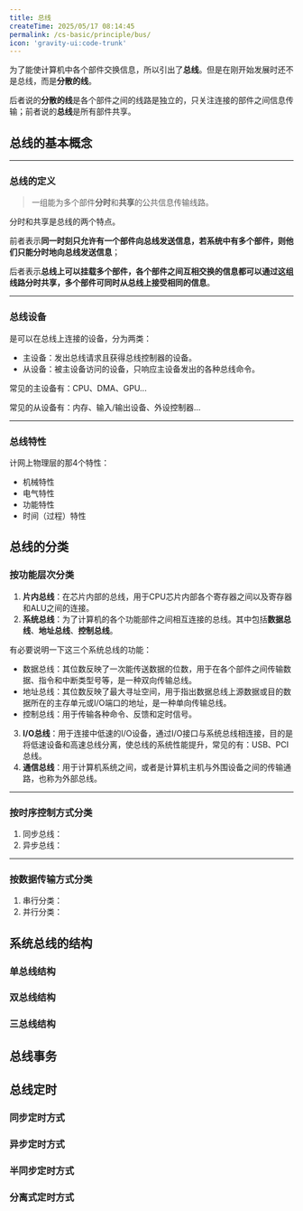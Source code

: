 ```yaml
---
title: 总线
createTime: 2025/05/17 08:14:45
permalink: /cs-basic/principle/bus/
icon: 'gravity-ui:code-trunk'
---
```

为了能使计算机中各个部件交换信息，所以引出了**总线**。但是在刚开始发展时还不是总线，而是**分散的线**。

后者说的**分散的线**是各个部件之间的线路是独立的，只关注连接的部件之间信息传输；前者说的**总线**是所有部件共享。

## 总线的基本概念

---
### 总线的定义
> 一组能为多个部件**分时**和**共享**的公共信息传输线路。

分时和共享是总线的两个特点。

前者表示**同一时刻只允许有一个部件向总线发送信息，若系统中有多个部件，则他们只能分时地向总线发送信息**；

后者表示**总线上可以挂载多个部件，各个部件之间互相交换的信息都可以通过这组线路分时共享，多个部件可同时从总线上接受相同的信息**。

---
### 总线设备
是可以在总线上连接的设备，分为两类：

- 主设备：发出总线请求且获得总线控制器的设备。
- 从设备：被主设备访问的设备，只响应主设备发出的各种总线命令。

常见的主设备有：CPU、DMA、GPU...

常见的从设备有：内存、输入/输出设备、外设控制器...

---
### 总线特性
计网上物理层的那4个特性：

- 机械特性
- 电气特性
- 功能特性
- 时间（过程）特性

## 总线的分类
### 按功能层次分类
1. **片内总线**：在芯片内部的总线，用于CPU芯片内部各个寄存器之间以及寄存器和ALU之间的连接。
2. **系统总线**：为了计算机的各个功能部件之间相互连接的总线。其中包括**数据总线**、**地址总线**、**控制总线**。

有必要说明一下这三个系统总线的功能：

- 数据总线：其位数反映了一次能传送数据的位数，用于在各个部件之间传输数据、指令和中断类型号等，是一种双向传输总线。
- 地址总线：其位数反映了最大寻址空间，用于指出数据总线上源数据或目的数据所在的主存单元或I/O端口的地址，是一种单向传输总线。
- 控制总线：用于传输各种命令、反馈和定时信号。

3. **I/O总线**：用于连接中低速的I/O设备，通过I/O接口与系统总线相连接，目的是将低速设备和高速总线分离，使总线的系统性能提升，常见的有：USB、PCI总线。
4. **通信总线**：用于计算机系统之间，或者是计算机主机与外围设备之间的传输通路，也称为外部总线。

---
### 按时序控制方式分类
1. 同步总线：
2. 异步总线：

---
### 按数据传输方式分类
1. 串行分类：
2. 并行分类：

## 系统总线的结构
### 单总线结构

### 双总线结构

### 三总线结构

## 总线事务

## 总线定时
### 同步定时方式

### 异步定时方式

### 半同步定时方式

### 分离式定时方式
